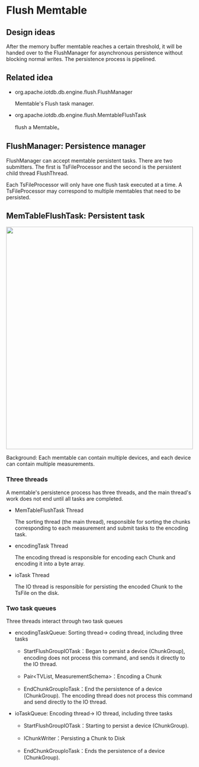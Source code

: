 <!--

    Licensed to the Apache Software Foundation (ASF) under one
    or more contributor license agreements.  See the NOTICE file
    distributed with this work for additional information
    regarding copyright ownership.  The ASF licenses this file
    to you under the Apache License, Version 2.0 (the
    "License"); you may not use this file except in compliance
    with the License.  You may obtain a copy of the License at
    
        http://www.apache.org/licenses/LICENSE-2.0
    
    Unless required by applicable law or agreed to in writing,
    software distributed under the License is distributed on an
    "AS IS" BASIS, WITHOUT WARRANTIES OR CONDITIONS OF ANY
    KIND, either express or implied.  See the License for the
    specific language governing permissions and limitations
    under the License.

-->

# Flush Memtable

## Design ideas

After the memory buffer memtable reaches a certain threshold, it will be handed over to the FlushManager for asynchronous persistence without blocking normal writes. The persistence process is pipelined.

## Related idea

* org.apache.iotdb.db.engine.flush.FlushManager

	Memtable's Flush task manager.
	
* org.apache.iotdb.db.engine.flush.MemtableFlushTask

	flush a Memtable。

## FlushManager: Persistence manager

FlushManager can accept memtable persistent tasks. There are two submitters. The first is TsFileProcessor and the second is the persistent child thread FlushThread.

Each TsFileProcessor will only have one flush task executed at a time. A TsFileProcessor may correspond to multiple memtables that need to be persisted.

## MemTableFlushTask: Persistent task

<img style="width:100%; max-width:800px; max-height:600px; margin-left:auto; margin-right:auto; display:block;" src="https://user-images.githubusercontent.com/19167280/73625254-03fe2680-467f-11ea-8197-115f3a749cbd.png">

Background: Each memtable can contain multiple devices, and each device can contain multiple measurements.

### Three threads

A memtable's persistence process has three threads, and the main thread's work does not end until all tasks are completed.

* MemTableFlushTask  Thread

  The sorting thread (the main thread), responsible for sorting the chunks corresponding to each measurement and submit tasks to the encoding task.

* encodingTask Thread

  The encoding thread is responsible for encoding each Chunk and encoding it into a byte array.

* ioTask Thread

  The IO thread is responsible for persisting the encoded Chunk to the TsFile on the disk.

### Two task queues

Three threads interact through two task queues

* encodingTaskQueue: Sorting thread-> coding thread, including three tasks
	
	* StartFlushGroupIOTask：Began to persist a device (ChunkGroup), encoding does not process this command, and sends it directly to the IO thread.
	
	* Pair\<TVList, MeasurementSchema\>：Encoding a Chunk
	
	* EndChunkGroupIoTask：End the persistence of a device (ChunkGroup). The encoding thread does not process this command and  send directly to the IO thread.

* ioTaskQueue: Encoding thread-> IO thread, including three tasks
	
	* StartFlushGroupIOTask：Starting to persist a device (ChunkGroup).
	
	* IChunkWriter：Persisting a Chunk to Disk
	
	* EndChunkGroupIoTask：Ends the persistence of a device (ChunkGroup).
